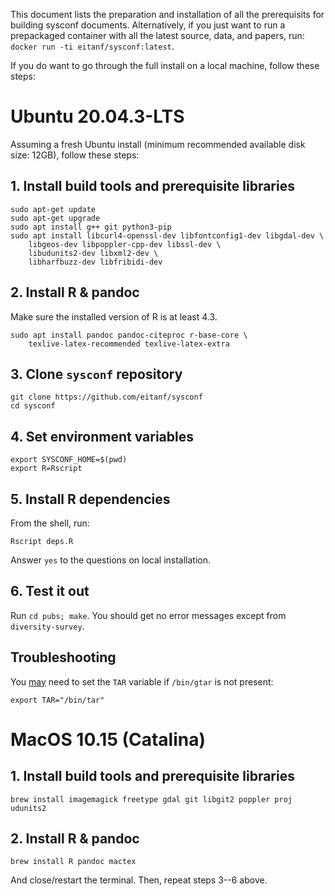 This document lists the preparation and installation of all the prerequisits for building sysconf documents. Alternatively, if you just want to run a prepackaged container with all the latest source, data, and papers, run:
`docker run -ti eitanf/sysconf:latest`.

If you do want to go through the full install on a local machine, follow these steps:

# Ubuntu 20.04.3-LTS

Assuming a fresh Ubuntu install (minimum recommended available disk size: 12GB), follow these steps:

## 1. Install build tools and prerequisite libraries

```
sudo apt-get update
sudo apt-get upgrade
sudo apt install g++ git python3-pip
sudo apt install libcurl4-openssl-dev libfontconfig1-dev libgdal-dev \
    libgeos-dev libpoppler-cpp-dev libssl-dev \
    libudunits2-dev libxml2-dev \
    libharfbuzz-dev libfribidi-dev
```

## 2. Install R & pandoc

Make sure the installed version of R is at least 4.3.

```
sudo apt install pandoc pandoc-citeproc r-base-core \
    texlive-latex-recommended texlive-latex-extra
```


## 3. Clone `sysconf` repository

```
git clone https://github.com/eitanf/sysconf
cd sysconf
```

## 4. Set environment variables

```
export SYSCONF_HOME=$(pwd)
export R=Rscript
```

## 5. Install R dependencies

From the shell, run:

```
Rscript deps.R
```

Answer `yes` to the questions on local installation.

## 6. Test it out

Run `cd pubs; make`. You should get no error messages except from `diversity-survey`.

## Troubleshooting

You [may](https://github.com/r-dbi/RPostgres/issues/110) need to set the `TAR` variable if `/bin/gtar` is not present:

```
export TAR="/bin/tar"
```


# MacOS 10.15 (Catalina)


## 1. Install build tools and prerequisite libraries

```
brew install imagemagick freetype gdal git libgit2 poppler proj udunits2
```

## 2. Install R & pandoc

```
brew install R pandoc mactex
```

And close/restart the terminal. Then, repeat steps 3--6 above.


